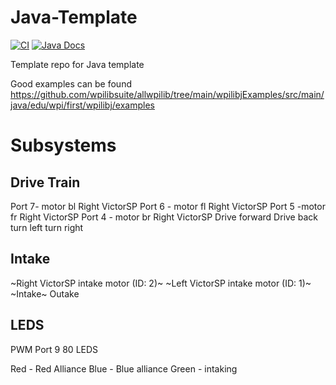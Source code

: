 # Java-Template

[![CI](https://github.com/Frc5572/FRC2023/actions/workflows/main.yml/badge.svg)](https://github.com/Frc5572/FRC2023/actions/workflows/main.yml) [![Java Docs](https://img.shields.io/badge/docs-20XX-blue)](https://frc5572.github.io/Java-Template/)

Template repo for Java template

Good examples can be found <https://github.com/wpilibsuite/allwpilib/tree/main/wpilibjExamples/src/main/java/edu/wpi/first/wpilibj/examples>

# Subsystems

## Drive Train

Port 7- motor  bl Right VictorSP
Port 6 - motor fl Right VictorSP
Port 5 -motor fr Right VictorSP
Port 4 - motor br Right VictorSP
Drive forward
Drive back
turn left
turn right

## Intake

~Right VictorSP intake motor (ID: 2)~
~Left VictorSP intake motor (ID: 1)~
~Intake~
Outake

## LEDS

PWM Port 9
80 LEDS

Red - Red Alliance
Blue - Blue alliance
Green - intaking
